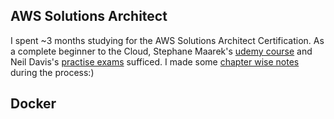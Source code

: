 ## AWS Solutions Architect
I spent ~3 months studying for the AWS Solutions Architect Certification. As a complete beginner to the Cloud, Stephane Maarek's [udemy course](https://www.udemy.com/course/aws-certified-solutions-architect-associate-saa-c03/) and Neil Davis's [practise exams](https://www.udemy.com/course/aws-certified-solutions-architect-associate-practice-tests-k/) sufficed.
I made some [chapter wise notes](https://1drv.ms/u/s!Ahp5HtEUEN_mgT1YcpqROAZIQsWi) during the process:)

## Docker


